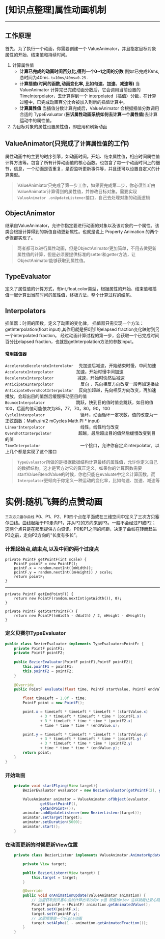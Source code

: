 # [知识点整理]属性动画机制
  
---


## 工作原理
首先，为了执行一个动画，你需要创建一个 ValueAnimator，并且指定目标对象属性的开始、结束值和持续时间。

1. 计算属性值
	- **计算已完成的动画时间百分比,得到一个0~1之间的分数** 例如t已完成10ms,总时间为40ms. `t=10ms/40ms=0.25.　`
	- 计**算插值(时间的函数,动画变化率, 比如匀速、加速、减速等)** 当 ValueAnimator 计算完已完成动画分数后，它会调用当前设置的 TimeInterpolator，去计算得到一个 interpolated（插值）分数，在计算过程中，已完成动画百分比会被加入到新的插值计算中。
	- **计算属性值** 当插值分数计算完成后，ValueAnimator 会根据插值分数调用合适的 TypeEvaluator (**告诉属性动画系统如何去计算一个属性值**)去计算运动中的属性值。
2. 为目标对象的属性设置属性值，即应用和刷新动画


## ValueAnimator(只完成了`计算属性值`的工作)
属性动画中的主要的时序引擎，如动画时间，开始、结束属性值，相应时间属性值计算方法等。包含了所有计算动画值的核心函数。也包含了每一个动画时间上的细节，信息，一个动画是否重复，是否监听更新事件等，并且还可以设置自定义的计算类型。

>ValueAnimiator只完成了第一步工作，如果要完成第二步，你必须监听由ValueAnimator计算得到的属性值，并修改目标对象。需要实现`ValueAnimator .onUpdateListener`接口，自己去处理对象的动画逻辑

																																																																																																																																																																																																									
## ObjectAnimator
继承自ValueAnimator，允许你指定要进行动画的对象以及该对象的一个属性。该类会根据计算得到的新值自动更新属性。也就是说上 Property Animation 的两个步骤都实现了。

>两者都可以进行属性动画，但是ObjectAnimator更加简单，不用去做更新属性值的计算，但是必须要提供标准的setter和getter方法，让ObjectAnimator能够获取到属性值。

## TypeEvaluator
定义了属性值的计算方式，有int,float,color类型，根据属性的开始、结束值和插值一起计算出当前时间的属性值，终极方法，整个计算过程的结尾。

## Interpolators
插值器：时间的函数，定义了动画的变化律。
插值器只需实现一个方法：getInterpolation(float input),其作用就是把0到1的elapsed fraction变化映射到另一个interpolated fraction。
经过动画计算过程的第一步，会获取一个已完成时间百分比elapsed fraction，也就是getInterpolation方法的参数input。

#### 常用插值器
`AccelerateDecelerateInterolator`　 先加速后减速，开始结束时慢，中间加速  
`AccelerateInterpolator`　　　　　 加速，开始时慢中间加速  
`DecelerateInterpolator`　　　 　　 减速，开始时快然后减速   
`AnticipateInterpolator`　　　　　　 反向 ，先向相反方向改变一段再加速播放   
`AnticipateOvershootInterpolator`　 反向加超越，先向相反方向改变，再加速播放，会超出目的值然后缓慢移动至目的值   
`BounceInterpolator`　　　　　　　 跳跃，快到目的值时值会跳跃，如目的值100，后面的值可能依次为85，77，70，80，90，100   
`CycleIinterpolator`　　　　　　　　 循环，动画循环一定次数，值的改变为一正弦函数：Math.sin(2 mCycles Math.PI * input)   
`LinearInterpolator`　　　　　　　　 线性，线性均匀改变   
`OvershottInterpolator`　　　　　　 超越，最后超出目的值然后缓慢改变到目的值   
`TimeInterpolator`　　　　　　　　　 一个接口，允许你自定义interpolator，以上几个都是实现了这个接口   


>`TypeEvaluator`所做的是根据数据结构计算最终的属性值，允许你定义自己的数据结构，这才是官方对它的真正定义，如果你的计算函数需要startValue和endValue的时候，你也只能在evaluate中定义计算函数，而`Interpolator`更倾向于你定义一种运动的变化率，比如匀速、加速、减速等


# 实例:随机飞舞的点赞动画


`三次方贝塞尔曲线`
P0、P1、P2、P3四个点在平面或在三维空间中定义了三次方贝塞尔曲线。曲线起始于P0走向P1，并从P2的方向来到P3。一般不会经过P1或P2；这两个点只是在那里提供方向资讯。P0和P1之间的间距，决定了曲线在转而趋进P3之前，走向P2方向的“长度有多长”。

### 计算起始点,结束点,以及中间的两个过度点


	private PointF getPointF(int scale) {
		PointF pointF = new PointF();
		pointF.x = random.nextInt((mWidth));
		pointF.y = random.nextInt((mHeight)) / scale;
		return pointF;
	}	

---

	private PointF getEndPointF() {
		return new PointF(random.nextInt(getWidth()), 0);
	}

	private PointF getStartPointF() {
		return new PointF((mWidth - dWidth) / 2, mHeight - dHeight);
	}

### 定义贝赛尔TypeEvaluator

```java
public class BezierEvaluator implements TypeEvaluator<PointF> {
    private PointF pointF1;
    private PointF pointF2;
    
    public BezierEvaluator(PointF pointF1,PointF pointF2){
        this.pointF1 = pointF1;
        this.pointF2 = pointF2;
    }
    
    @Override
    public PointF evaluate(float time, PointF startValue, PointF endValue) {

        float timeLeft = 1.0f - time;
        PointF point = new PointF();

        point.x = timeLeft * timeLeft * timeLeft * (startValue.x)
                + 3 * timeLeft * timeLeft * time * (pointF1.x)
                + 3 * timeLeft * time * time * (pointF2.x)
                + time * time * time * (endValue.x);

        point.y = timeLeft * timeLeft * timeLeft * (startValue.y)
                + 3 * timeLeft * timeLeft * time * (pointF1.y)
                + 3 * timeLeft * time * time * (pointF2.y)
                + time * time * time * (endValue.y);
        return point;
    }
}
```

### 开始动画

```java
	private void startFlying(View target){
		BezierEvaluator evaluator = new BezierEvaluator(getPointF(2), getPointF(1));

		ValueAnimator animator = ValueAnimator.ofObject(evaluator,
				getStartPointF(),
				getEndPointF());
		animator.addUpdateListener(new BezierListenr(target));
		animator.setTarget(target);
		animator.setDuration(5000);
		animator.start();
	}
```

### 在动画更新的时候更新View位置

```java
	private class BezierListenr implements ValueAnimator.AnimatorUpdateListener {

		private View target;

		public BezierListenr(View target) {
			this.target = target;
		}

		@Override
		public void onAnimationUpdate(ValueAnimator animation) {
			// 这里获取到贝塞尔曲线计算出来的的x y值 赋值给view 这样就能让爱心随着曲线走啦
			PointF pointF = (PointF) animation.getAnimatedValue();
			target.setX(pointF.x);
			target.setY(pointF.y);
			// 这里顺便做一个alpha动画
			target.setAlpha(1 - animation.getAnimatedFraction());
		}
	}
```
